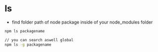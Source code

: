 # ls
- find folder path of node package inside of your node_modules folder
```bash
npm ls packagename

// you can search aswell global
npm ls -g packagename
```
